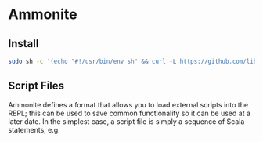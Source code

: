 # Ammonite

## Install
```bash
sudo sh -c '(echo "#!/usr/bin/env sh" && curl -L https://github.com/lihaoyi/Ammonite/releases/download/1.6.4/2.12-1.6.4) > /usr/local/bin/amm && chmod +x /usr/local/bin/amm' && amm
```

## Script Files
Ammonite defines a format that allows you to load external scripts into the REPL; this can be used to save common functionality so it can be used at a later date. In the simplest case, a script file is simply a sequence of Scala statements, e.g.
